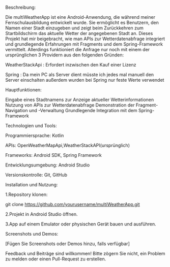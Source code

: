 Beschreibung:

Die multiWeatherApp ist eine Android-Anwendung, die während meiner Fernschulausbildung entwickelt wurde.
Sie ermöglicht es Benutzern, den Namen einer Stadt einzugeben und zeigt beim Zurückkehren zum Startbildschirm das aktuelle Wetter der angegebenen Stadt an.
Dieses Projekt hat mir beigebracht, wie man APIs zur Wetterdatenabfrage integriert und grundlegende Erfahrungen mit Fragments und dem Spring-Framework vermittelt.
Allerdings funktioniert die Anfrage nur noch mit einem der ursprünglichen 3 Providern aus den folgenden Gründen:

WeatherStackApi : Erfordert inzwischen den Kauf einer Lizenz

Spring : Da mein PC als Server dient müsste ich jedes mal manuell den Server einschalten
         außerdem wurden bei Spring nur feste Werte verwendet

Hauptfunktionen:

Eingabe eines Stadtnamens zur Anzeige aktueller Wetterinformationen
Nutzung von APIs zur Wetterdatenabfrage
Demonstration der Fragment-Navigation und -Verwaltung
Grundlegende Integration mit dem Spring-Framework

Technologien und Tools:

Programmiersprache: Kotlin

APIs: OpenWeatherMapApi,WeatherStackAPI(ursprünglich)

Frameworks: Android SDK, Spring Framework

Entwicklungsumgebung: Android Studio

Versionskontrolle: Git, GitHub

Installation und Nutzung:

1.Repository klonen:

git clone https://github.com/yourusername/multiWeatherApp.git

2.Projekt in Android Studio öffnen.

3.App auf einem Emulator oder physischen Gerät bauen und ausführen.

Screenshots und Demos:

[Fügen Sie Screenshots oder Demos hinzu, falls verfügbar]


Feedback und Beiträge sind willkommen! Bitte zögern Sie nicht, ein Problem zu melden oder einen Pull-Request zu erstellen.
